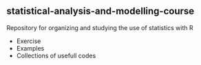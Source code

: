 ## statistical-analysis-and-modelling-course
Repository for organizing and studying the use of statistics with R

+ Exercise
+ Examples
+ Collections of usefull codes
